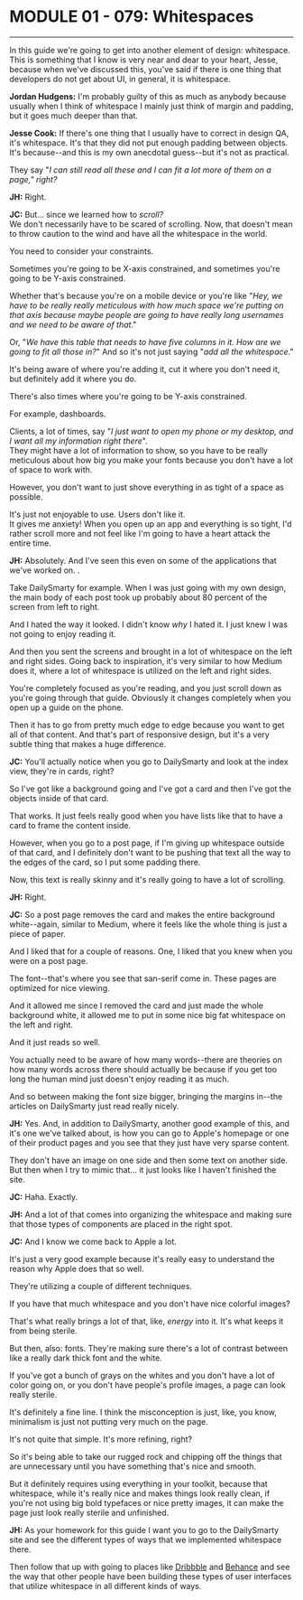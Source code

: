 # MODULE 01 - 079: Whitespaces

---

In this guide we're going to get into another element of design: 
whitespace. This is something that I know is very near and dear to your 
heart, Jesse, because when we've discussed this, you've said if there is
 one thing that developers do not get about UI, in general, it is 
whitespace.  

**Jordan Hudgens:** I'm probably 
guilty of this as much as anybody because usually when I think of 
whitespace I mainly just think of margin and padding, but it goes much 
deeper than that.  

**Jesse Cook:** If there's one thing that I usually have
 to correct in design QA, it's whitespace. It's that they did not put 
enough padding between objects. It's because--and this is my own 
anecdotal guess--but it's not as practical. 

They say "*I can still read all these and I can fit a lot more of them on a page," right?*  

**JH:** Right.  

**JC:** But... since we learned how to *scroll?*   
We don't necessarily have to be scared of scrolling. Now, that doesn't 
mean to throw caution to the wind and have all the whitespace in the 
world.   

You need to consider your constraints.   

Sometimes you're going to be X-axis constrained, and sometimes you're going to be Y-axis constrained.   

Whether that's because you're on a mobile device or you're like "*Hey, we have to be really really meticulous with how much space 
we're putting on that axis because maybe people are going to have really
 long usernames and we need to be aware of that*."   

Or, "*We have this table that needs to have five columns in it. How are we going to fit all
 those in?*" And so it's not just saying "*add all the whitespace*." 

 It's being aware of where you're adding it, cut it where you don't need it, 
but definitely add it where you do.

There's also times where you're going to be Y-axis constrained.   

For example, dashboards.  

 Clients, a lot of times, say "*I just want to open 
my phone or my desktop, and I want all my information right there*".  
 They might have a lot of information to show, so you have to be really 
meticulous about how big you make your fonts because you don't have a 
lot of space to work with.  

However, you don't want to just shove everything in as tight of a 
space as possible. 

It's just not enjoyable to use. Users don't like it.   
It gives me anxiety! When you open up an app and everything is so tight,
 I'd rather scroll more and not feel like I'm going to have a heart 
attack the entire time.

**JH:** Absolutely. And I've seen this even on some of the applications that we've worked on.   .

Take DailySmarty for example. 
When I was just going with my own design, the main body of each post took up probably about 80 percent of the screen from left to right.   

And I hated the way it looked. I didn't know *why* I hated it. I just knew I was not going to enjoy reading it.  

And then you sent the screens and brought in a lot of whitespace on 
the left and right sides. Going back to inspiration, it's very similar 
to how Medium does it, where a lot of whitespace is utilized on the left
 and right sides.    

You're completely focused as you're reading, and you just scroll down as you're going through that guide. Obviously it changes completely when you open up a guide on the phone.   

Then it has to  go from pretty much edge to edge because you want to get all of that 
content. And that's part of responsive design, but it's a very subtle thing that makes a huge difference.  

**JC:** You'll actually notice when you go to DailySmarty and look at the index view, they're in cards, right? 

So I've got like a background going and I've got a card and then I've got the 
objects inside of that card.   

That works. It just feels really good when you have lists like that to have a card to frame the content inside.

However, when you go to a post page, if I'm giving up whitespace outside of that card, and I definitely don't want to be pushing that text all the way to the edges of the card, so I put some padding there.   

Now, this text is really skinny and it's really going to have a lot of 
scrolling.  

**JH:** Right.  

**JC:** So a post page removes the card and makes the entire background white--again, similar to Medium, where it feels like the whole thing is just a piece of paper.   

And I liked that for a couple of reasons. One, I liked that you knew when you were on a post page.   

The  font--that's where you see that san-serif come in. These pages are optimized for nice viewing.  

 And it allowed me since I removed the card and just made the whole background white, it allowed me to put in some nice big fat whitespace on the left and right.   

And it just reads so well.

You actually need to be aware of how many words--there are theories on how many words across there should actually be because if you get too  long the human mind just doesn't enjoy reading it as much.  

And so between making the font size bigger, bringing the margins in--the 
articles on DailySmarty just read really nicely.  

**JH:** Yes. And, in addition to DailySmarty, another good example of this, and it's one we've talked about, is how you can go  to Apple's homepage or one of their product pages and you see that they just have very sparse content.   

They don't have an image on one side and then some text on another side. But then when I try to mimic that... it  just looks like I haven't finished the site.  

**JC:** Haha. Exactly.  

**JH:** And a lot of that comes into organizing the whitespace and making sure that those types of components are placed in the right spot.  

**JC:** And I know we come back to Apple a lot.  

 It's just a very good example because it's really easy to understand the reason why Apple does that so well.   

They're utilizing a couple of different techniques.   

If you have that much whitespace and you don't have nice colorful images?  

That's what really brings a lot of that, like, *energy* into it. It's what keeps it from being sterile.  

But then, also: fonts. They're making sure there's a lot of contrast between like a really dark thick font and the white.   

If you've got a bunch of grays on the whites and you don't have a lot of color going on,
 or you don't have people's profile images, a page can look really sterile.     

It's definitely a fine line. I think the misconception is just,  like, you know, minimalism is just not putting very much on the page.   

It's not quite that simple. It's more refining, right?   

So it's being able to take our rugged rock and chipping off the things that are 
unnecessary until you have something that's nice and smooth.   

But it definitely requires using everything in your toolkit, because that 
whitespace, while it's really nice and makes things look really clean, 
if you're not using big bold typefaces or nice pretty images, it can 
make the page just look really sterile and unfinished.  

**JH:** As your homework for this guide I want you to go  to the DailySmarty site and see the different types of ways that we implemented whitespace there.   

Then follow that up with going to places like [Dribbble](https://dribbble.com/ "Dribbble") and [Behance](https://www.behance.net/ "Behance") and see the way that other people have been building these types of user interfaces that utilize whitespace in all different kinds of ways.
